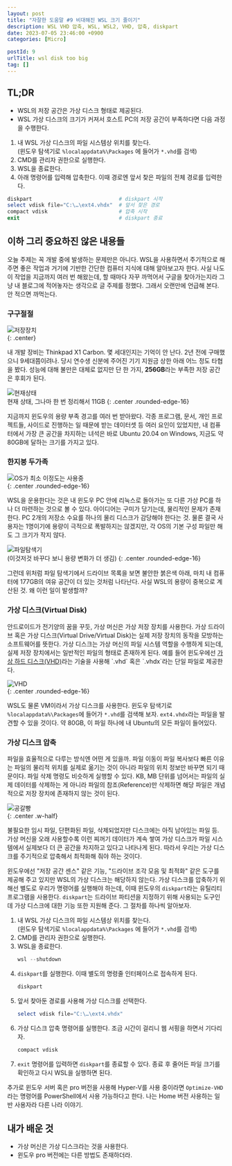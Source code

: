 ```yaml
---
layout: post
title: "자잘한 도움말 #9 비대해진 WSL 크기 줄이기"
description: WSL VHD 압축, WSL, WSL2, VHD, 압축, diskpart
date: 2023-07-05 23:46:00 +0900
categories: [Micro]

postId: 9
urlTitle: wsl disk too big
tag: []
---
```


## TL;DR

- WSL의 저장 공간은 가상 디스크 형태로 제공된다.
- WSL 가상 디스크의 크기가 커져서 호스트 PC의 저장 공간이 부족하다면 다음 과정을 수행한다.  

1. 내 WSL 가상 디스크의 파일 시스템상 위치를 찾는다.  
   (윈도우 탐색기로 `%localappdata%\Packages` 에 들어가 `*.vhd`를 검색)
2. CMD를 관리자 권한으로 실행한다.
3. WSL을 종료한다.
4. 아래 명령어를 입력해 압축한다. 이때 경로엔 앞서 찾은 파일의 전체 경로를 입력한다.

```powershell
diskpart                            # diskpart 시작
select vdisk file="C:\…\ext4.vhdx"  # 앞서 찾은 경로
compact vdisk                       # 압축 시작
exit                                # diskpart 종료
```

## 이하 그리 중요하진 않은 내용들

오늘 주제는 꼭 개발 중에 발생하는 문제만은 아니다. WSL을 사용하면서 주기적으로 해주면 좋은 작업과 거기에 기반한 간단한 컴퓨터 지식에 대해 알아보고자 한다. 사실 나도 이 작업을 지금까지 여러 번 해왔는데, 할 때마다 자꾸 까먹어서 구글을 찾아가는지라 그냥 내 블로그에 적어놓자는 생각으로 글 주제를 정했다. 그래서 오랜만에 언급해 본다. 안 적으면 까먹는다.

### 구구절절

![저장장치](https://i.postimg.cc/RCDt8Fmc/storage.jpg)  
{: .center}

내 개발 장비는 Thinkpad X1 Carbon. 몇 세대인지는 기억이 안 난다. 2년 전에 구매했으니 9세대쯤이려나. 당시 연수생 신분에 주어진 기기 지원금 상한 아래 어느 정도 타협을 봤다. 성능에 대해 불만은 대체로 없지만 단 한 가지, **256GB**라는 부족한 저장 공간은 후회가 된다.

![현재상태](https://i.postimg.cc/k4jMhfV7/image.png)  
현재 상태, 그나마 한 번 정리해서 11GB
{: .center .rounded-edge-16}

지금까지 윈도우의 용량 부족 경고를 여러 번 받아왔다. 각종 프로그램, 문서, 개인 프로젝트들, 사이드로 진행하는 일 때문에 받는 데이터셋 등 여러 요인이 있었지만, 내 컴퓨터에서 가장 큰 공간을 차지하는 녀석은 바로 Ubuntu 20.04 on Windows, 지금도 약 80GB에 달하는 크기를 가지고 있다.

### 한지붕 두가족

![OS가 최소 이정도는 사용중](https://i.postimg.cc/Sx0nSs5Y/system-File.png)  
{: .center .rounded-edge-16}

WSL을 운용한다는 것은 내 윈도우 PC 안에 리눅스로 돌아가는 또 다른 가상 PC를 하나 더 마련하는 것으로 볼 수 있다. 아이디어는 구미가 당기는데, 물리적인 문제가 존재한다. PC 2개의 저장소 수요를 하나의 물리 디스크가 감당해야 한다는 것. 물론 결국 사용자는 1명이기에 용량이 극적으로 폭발하지는 않겠지만, 각 OS의 기본 구성 파일만 해도 그 크기가 작지 않다.

![파일탐색기](https://i.postimg.cc/3R85KqzV/image.png)  
(이것저것 바꾸다 보니 용량 변화가 더 생김)
{: .center .rounded-edge-16}

그런데 위처럼 파일 탐색기에서 드라이브 목록을 보면 불안한 붉은색 아래, 마치 내 컴퓨터에 177GB의 여유 공간이 더 있는 것처럼 나타난다. 사실 WSL의 용량이 중복으로 계산된 것. 왜 이런 일이 발생할까?

### 가상 디스크(Virtual Disk)

안드로이드가 전기양의 꿈을 꾸듯, 가상 머신은 가상 저장 장치를 사용한다. 가상 드라이브 혹은 가상 디스크(Virtual Drive/Virtual Disk)는 실제 저장 장치의 동작을 모방하는 소프트웨어를 뜻한다. 가상 디스크는 가상 머신의 파일 시스템 역할을 수행하게 되는데, 실제 저장 장치에서는 일반적인 파일의 형태로 존재하게 된다. 예를 들어 윈도우에선 [가상 하드 디스크(VHD)](https://ko.wikipedia.org/wiki/VHD_(%ED%8C%8C%EC%9D%BC_%ED%8F%AC%EB%A7%B7))라는 기술을 사용해 `.vhd` 혹은 `.vhdx`라는 단일 파일로 제공한다.

![VHD](https://i.postimg.cc/NFxrCtMN/image.png)  
{: .center .rounded-edge-16}

WSL도 물론 VM이라서 가상 디스크를 사용한다. 윈도우 탐색기로 `%localappdata%\Packages`에 들어가 `*.vhd`를 검색해 보자. `ext4.vhdx`라는 파일을 발견할 수 있을 것이다. 약 80GB, 이 파일 하나에 내 Ubuntu의 모든 파일이 들어있다.

### 가상 디스크 압축

파일을 효율적으로 다루는 방식엔 어떤 게 있을까. 파일 이동이 파일 복사보다 빠른 이유는 파일의 물리적 위치를 실제로 옮기는 것이 아니라 파일의 위치 정보만 바꾸면 되기 때문이다. 파일 삭제 명령도 비슷하게 실행할 수 있다. KB, MB 단위를 넘어서는 파일의 실제 데이터를 삭제하는 게 아니라 파일의 참조(Reference)만 삭제하면 해당 파일은 개념적으로 저장 장치에 존재하지 않는 것이 된다.

![공갈빵](https://i.postimg.cc/ydJNSS2X/image.png)  
{: .center .w-half}  

불필요한 임시 파일, 단편화된 파일, 삭제되었지만 디스크에는 아직 남아있는 파일 등. 가상 머신을 오래 사용할수록 이런 찌꺼기 데이터가 계속 쌓여 가상 디스크가 파일 시스템에서 실제보다 더 큰 공간을 차지하고 있다고 나타나게 된다. 따라서 우리는 가상 디스크를 주기적으로 압축해서 최적화해 줘야 하는 것이다.

윈도우에선 "저장 공간 센스" 같은 기능, "드라이브 조각 모음 및 최적화" 같은 도구를 제공해 주고 있지만 WSL의 가상 디스크는 해당하지 않는다. 가상 디스크를 압축하기 위해선 별도로 우리가 명령어를 실행해야 하는데, 이때 윈도우의 `diskpart`라는 유틸리티 프로그램을 사용한다. `diskpart`는 드라이브 파티션을 지정하기 위해 사용되는 도구인데 가상 디스크에 대한 기능 또한 지원해 준다. 그 절차를 하나씩 알아보자.

1. 내 WSL 가상 디스크의 파일 시스템상 위치를 찾는다.  
   (윈도우 탐색기로 `%localappdata%\Packages` 에 들어가 `*.vhd`를 검색)
2. CMD를 관리자 권한으로 실행한다.
3. WSL을 종료한다.
   ```powershell
   wsl --shutdown
   ```
4. `diskpart`를 실행한다. 이때 별도의 명령줄 인터페이스로 접속하게 된다.
   ```powershell
   diskpart
   ```
5. 앞서 찾아둔 경로를 사용해 가상 디스크를 선택한다.
   ```powershell
   select vdisk file="C:\…\ext4.vhdx"
   ```
6. 가상 디스크 압축 명령어를 실행한다. 조금 시간이 걸리니 웹 서핑을 하면서 기다리자.
   ```powershell
   compact vdisk
   ```
7. `exit` 명령어를 입력하면 `diskpart`를 종료할 수 있다. 종료 후 줄어든 파일 크기를 확인하고 다시 WSL을 실행하면 된다.

추가로 윈도우 서버 혹은 pro 버전을 사용해 Hyper-V를 사용 중이라면 `Optimize-VHD` 라는 명령어를 PowerShell에서 사용 가능하다고 한다. 나는 Home 버전 사용하는 일반 사용자라 다른 나라 이야기.

## 내가 배운 것

- 가상 머신은 가상 디스크라는 것을 사용한다.
- 윈도우 pro 버전에는 다른 방법도 존재하더라.
